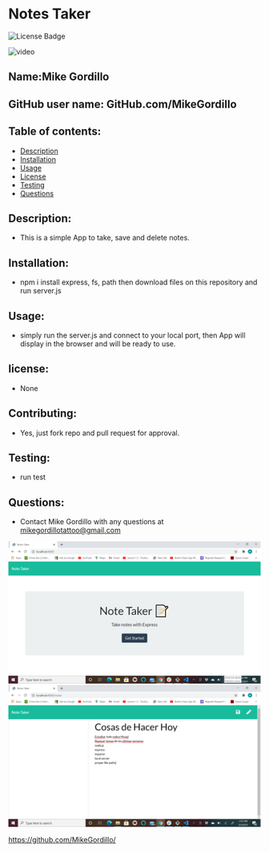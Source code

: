 # Notes Taker
![License Badge](https://img.shields.io/static/v1?label=License&message=None&color=blue)

![video]()

        
## Name:Mike Gordillo
## GitHub user name: GitHub.com/MikeGordillo

## Table of contents:  
* [Description](#description)
* [Installation](#Installation)
* [Usage](#usage)
* [License](#license)
* [Testing](#testing)
* [Questions](#questions)
        
## Description:
* This is a simple App to take, save and delete notes.
## Installation:
* npm i install express, fs, path then download files on this repository and run server.js
## Usage:
* simply run the server.js and connect to your local port, then App will display in the 
browser and will be ready to use.
## license:
* None
        
## Contributing:
* Yes, just fork repo and pull request for approval.
## Testing:
* run test
## Questions:
* Contact Mike Gordillo with any questions at mikegordillotattoo@gmail.com

![screenshot](./public/assets/notesTaker.png)
![screenshot](./public/assets/takingNotes.png)


https://github.com/MikeGordillo/
